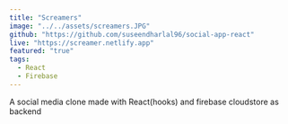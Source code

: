```yaml
---
title: "Screamers"
image: "../../assets/screamers.JPG"
github: "https://github.com/suseendharlal96/social-app-react"
live: "https://screamer.netlify.app"
featured: "true"
tags:
  - React
  - Firebase
---
```


A social media clone made with React(hooks) and firebase cloudstore as backend
